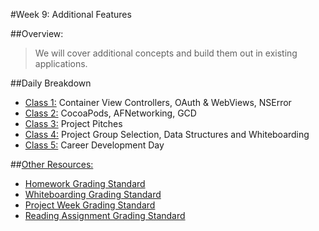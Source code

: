 #Week 9: Additional Features

##Overview:
> We will cover additional concepts and build them out in existing applications.

##Daily Breakdown
  * [Class 1:](class-1/) Container View Controllers, OAuth & WebViews, NSError
  * [Class 2:](class-2/) CocoaPods, AFNetworking, GCD
  * [Class 3:](class-3/) Project Pitches
  * [Class 4:](class-4/) Project Group Selection, Data Structures and Whiteboarding
  * [Class 5:](class-5/) Career Development Day

##[Other Resources:](Resources/)
* [Homework Grading Standard](Resources/hw-grading-standard/)
* [Whiteboarding Grading Standard](Resources/wb-grading-standard/)
* [Project Week Grading Standard](Resources/pw-grading-standard/)
* [Reading Assignment Grading Standard](Resources/ra-grading-standard/)
